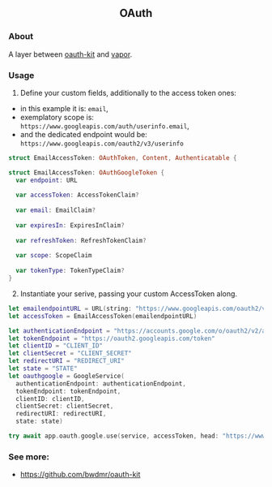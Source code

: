 <h2 align="center">OAuth</h2>



### About
A layer between [oauth-kit](https://github.com/bwdmr/oauth-kit) and [vapor](https://github.com/vapor/vapor).



### Usage
1. Define your custom fields, additionally to the access token ones: 
  - in this example it is: `email`, 
  - exemplatory scope is: `https://www.googleapis.com/auth/userinfo.email`,
  - and the dedicated endpoint would be: `https://www.googleapis.com/oauth2/v3/userinfo`



```swift
struct EmailAccessToken: OAuthToken, Content, Authenticatable {

struct EmailAccessToken: OAuthGoogleToken {
  var endpoint: URL
  
  var accessToken: AccessTokenClaim?
  
  var email: EmailClaim?
  
  var expiresIn: ExpiresInClaim?
  
  var refreshToken: RefreshTokenClaim?
  
  var scope: ScopeClaim
  
  var tokenType: TokenTypeClaim?
}
```


2. Instantiate your serive, passing your custom AccessToken along.
```swift
let emailendpointURL = URL(string: "https://www.googleapis.com/oauth2/v3/userinfo")
let accessToken = EmailAccessToken(emailendpointURL)

let authenticationEndpoint = "https://accounts.google.com/o/oauth2/v2/auth"
let tokenEndpoint = "https://oauth2.googleapis.com/token"
let clientID = "CLIENT_ID"
let clientSecret = "CLIENT_SECRET"
let redirectURI = "REDIRECT_URI"
let state = "STATE"
let oauthgoogle = GoogleService(
  authenticationEndpoint: authenticationEndpoint,
  tokenEndpoint: tokenEndpoint,
  clientID: clientID,
  clientSecret: clientSecret,
  redirectURI: redirectURI,
  state: state)

try await app.oauth.google.use(service, accessToken, head: "https://www.googleapis.com/auth/userinfo.email")
```


### See more:
- https://github.com/bwdmr/oauth-kit

